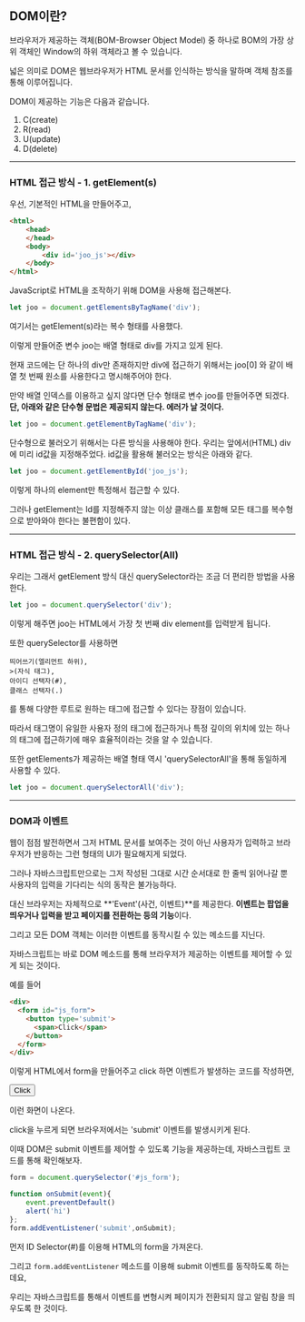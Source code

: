 ## DOM이란?
브라우저가 제공하는 객체(BOM-Browser Object Model) 중 하나로
BOM의 가장 상위 객체인 Window의
하위 객체라고 볼 수 있습니다.
 
넓은 의미로
DOM은 웹브라우저가 
HTML 문서를 인식하는
방식을 말하며
객체 참조를 통해 이루어집니다.
 
DOM이 제공하는 기능은 다음과 같습니다.
 
1. C(create)
2. R(read)
3. U(update)
4. D(delete)
---

### HTML 접근 방식 - 1. getElement(s)
우선, 기본적인 HTML을 만들어주고,
```HTML
<html> 
    <head> 
    </head> 
    <body> 
        <div id='joo_js'></div>
    </body> 
</html>

```
JavaScript로 HTML을 조작하기 위해 DOM을 사용해 접근해본다.
```Javascript
let joo = document.getElementsByTagName('div');
```
여기서는 getElement(s)라는
복수 형태를 사용했다.
 
이렇게 만들어준
변수 joo는
배열 형태로 div를 가지고 있게 된다.
 
현재 코드에는
단 하나의 div만 존재하지만
div에 접근하기 위해서는
joo[0] 와 같이
배열 첫 번째 원소를
사용한다고
명시해주어야 한다.
 
만약 배열 인덱스를 이용하고 싶지 않다면
단수 형태로 변수 joo를 만들어주면 되겠다.
**단, 아래와 같은 단수형 문법은 제공되지 않는다. 에러가 날 것이다.**
```Javascript
let joo = document.getElementByTagName('div');
```

단수형으로 불러오기 위해서는 다른 방식을 사용해야 한다. 우리는 앞에서(HTML) div에 미리 id값을 지정해주었다. id값을 활용해 불러오는 방식은 아래와 같다.
```javascript
let joo = document.getElementById('joo_js');
```
이렇게 하나의 element만 특정해서
접근할 수 있다.
 
그러나 getElement는
Id를 지정해주지 않는 이상
클래스를 포함해
모든 태그를 복수형으로 받아와야 한다는
불편함이 있다.

---
### HTML 접근 방식 - 2. querySelector(All) 
우리는 그래서
getElement 방식 대신
querySelector라는
조금 더 편리한 방법을 사용한다.
```Javascript
let joo = document.querySelector('div');
```
이렇게 해주면
joo는 HTML에서
가장 첫 번째 div element를
입력받게 됩니다.
 
또한 querySelector를 사용하면
```
띄어쓰기(엘리먼트 하위),
>(자식 태그),
아이디 선택자(#),
클래스 선택자(.)
```
를 
통해 다양한 루트로
원하는 태그에 접근할 수 있다는
장점이 있습니다.

따라서
태그명이 유일한
사용자 정의 태그에 접근하거나
특정 깊이의 위치에 있는
하나의 태그에 접근하기에
매우 효율적이라는 것을
알 수 있습니다.
 
또한
getElements가 제공하는 배열 형태 역시
'querySelectorAll'을 통해
동일하게
사용할 수 있다.
```Javascript
let joo = document.querySelectorAll('div');
```

---
### DOM과 이벤트
웹이 점점 발전하면서
그저 HTML 문서를 보여주는 것이 아닌
사용자가 입력하고 브라우저가 반응하는
그런 형태의
UI가 필요해지게 되었다.
 
그러나 자바스크립트만으로는
그저 작성된 그대로
시간 순서대로 한 줄씩 읽어나갈 뿐
사용자의 입력을 기다리는 식의
동작은 불가능하다.
 
대신 브라우저는
자체적으로 **'Event'(사건, 이벤트)**를 제공한다.
**이벤트는 팝업을 띄우거나
입력을 받고 페이지를 전환하는 등의
기능**이다.

그리고 모든 DOM 객체는
이러한 이벤트를 동작시킬 수 있는
메소드를 지닌다.
 
자바스크립트는 바로 DOM 메소드를 통해
브라우저가 제공하는
이벤트를 제어할 수 있게 되는 것이다.

예를 들어
```HTML
<div>
  <form id="js_form">
    <button type='submit'>
      <span>Click</span>
    </button>
  </form>
</div>
```
이렇게 HTML에서
form을 만들어주고
click 하면 이벤트가 발생하는
코드를 작성하면,

<div>
  <form id="js_form">
    <button type='submit'>
      <span>Click</span>
    </button>
  </form>
</div>
 
이런 화면이 나온다.

click을 누르게 되면
브라우저에서는
'submit' 이벤트를
발생시키게 된다.
 
이때
DOM은
submit 이벤트를 제어할 수 있도록
기능을 제공하는데,
자바스크립트 코드를 통해
확인해보자.

```javascript
form = document.querySelector('#js_form');

function onSubmit(event){
    event.preventDefault()
    alert('hi')
};
form.addEventListener('submit',onSubmit);
```
먼저 ID Selector(#)를 이용해
HTML의 form을 가져온다.
 
그리고 ```form.addEventListener``` 메소드를 이용해
submit 이벤트를 동작하도록 하는데요,
 
우리는 자바스크립트를 통해서
이벤트를 변형시켜
페이지가 전환되지 않고
알림 창을 띄우도록 한 것이다.